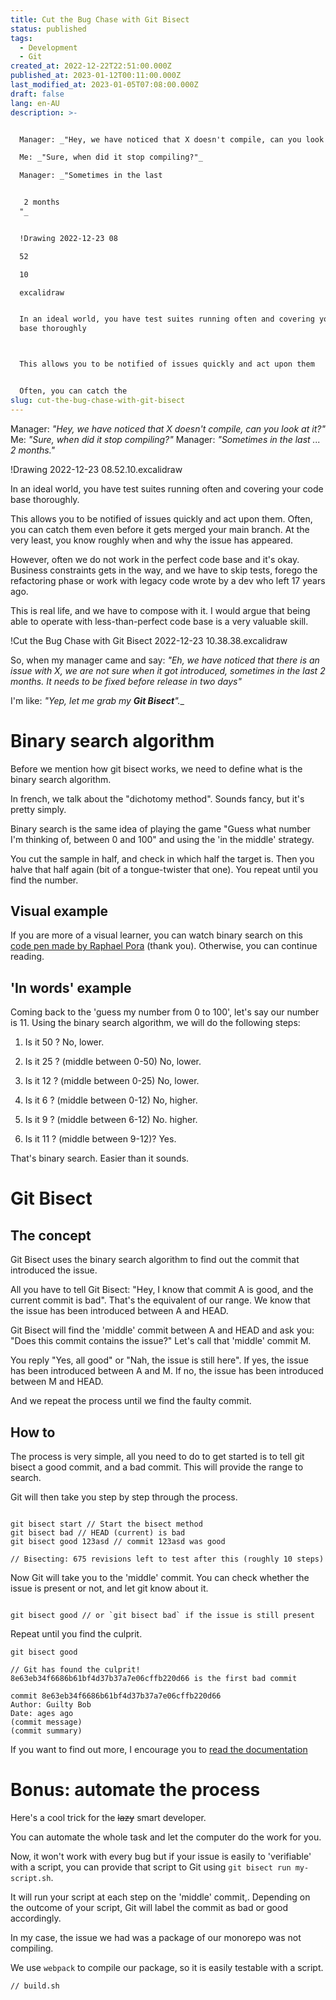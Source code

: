 ```yaml
---
title: Cut the Bug Chase with Git Bisect
status: published
tags:
  - Development
  - Git
created_at: 2022-12-22T22:51:00.000Z
published_at: 2023-01-12T00:11:00.000Z
last_modified_at: 2023-01-05T07:08:00.000Z
draft: false
lang: en-AU
description: >-


  Manager: _"Hey, we have noticed that X doesn't compile, can you look at it?"_

  Me: _"Sure, when did it stop compiling?"_

  Manager: _"Sometimes in the last 


   2 months
  "_


  !Drawing 2022-12-23 08

  52

  10

  excalidraw


  In an ideal world, you have test suites running often and covering your code
  base thoroughly



  This allows you to be notified of issues quickly and act upon them


  Often, you can catch the
slug: cut-the-bug-chase-with-git-bisect
---
```



Manager: _"Hey, we have noticed that X doesn't compile, can you look at it?"_
Me: _"Sure, when did it stop compiling?"_
Manager: _"Sometimes in the last ... 2 months."_

!Drawing 2022-12-23 08.52.10.excalidraw

In an ideal world, you have test suites running often and covering your code base thoroughly.

This allows you to be notified of issues quickly and act upon them.
Often, you can catch them even before it gets merged your main branch.
At the very least, you know roughly when and why the issue has appeared.

However, often we do not work in the perfect code base and it's okay.
Business constraints gets in the way, and we have to skip tests, forego the refactoring phase or work with legacy code wrote by a dev who left 17 years ago.

This is real life, and we have to compose with it.
I would argue that  being able to operate with less-than-perfect code base is a very valuable skill.

!Cut the Bug Chase with Git Bisect 2022-12-23 10.38.38.excalidraw

So, when my manager came and say:
_"Eh, we have noticed that there is an issue with X, we are not sure when it got introduced, sometimes in the last 2 months. It needs to be fixed before release in two days"_

I'm like: _"Yep, let me grab my **Git Bisect**".__

# Binary search algorithm

Before we mention how git bisect works, we need to define what is the binary search algorithm.

In french, we talk about the "dichotomy method".
Sounds fancy, but it's pretty simply.

Binary search is the same idea of playing the game "Guess what number I'm thinking of, between 0 and 100" and using the 'in the middle' strategy.

You cut the sample in half, and check in which half the target is.
Then you halve that half again (bit of a tongue-twister that one).
You repeat until you find the number.

## Visual example

If you are more of a visual learner, you can watch binary search on this [code pen made by Raphael Pora](https://codepen.io/rpora/pen/GWqrVO) (thank you).
Otherwise, you can continue reading.

## 'In words' example

Coming back to the 'guess my number from 0  to 100', let's say our number is 11.
Using the binary search algorithm, we will do the following steps:

1. Is it 50 ? No, lower.

2. Is it 25 ? (middle between 0-50) No, lower.

3. Is it 12 ? (middle between 0-25) No, lower.

4. Is it 6 ? (middle between 0-12) No, higher.

5. Is it 9 ? (middle between 6-12) No. higher.

6. Is it 11 ? (middle between 9-12)? Yes.

That's binary search. Easier than it sounds.

# Git Bisect

## The concept

Git Bisect uses the binary search algorithm to find out the commit that introduced the issue.

All you have to tell Git Bisect: "Hey, I know that commit A is good, and the current commit is bad".
That's the equivalent of our range. We know that the issue has been introduced between A and HEAD.

Git Bisect will find the 'middle' commit between A and HEAD and ask you: "Does this commit contains the issue?"
Let's call that 'middle' commit M.

You reply "Yes, all good" or "Nah, the issue is still here".
If yes, the issue has been introduced between A and M.
If no, the issue has been introduced between M and HEAD.

And we repeat the process until we find the faulty commit.

## How to

The process is very simple, all you need to do to get started is to tell git bisect a good commit, and a bad commit.
This will provide the range to search.

Git will then take you step by step through the process.

```

git bisect start // Start the bisect method
git bisect bad // HEAD (current) is bad
git bisect good 123asd // commit 123asd was good

// Bisecting: 675 revisions left to test after this (roughly 10 steps)

```

Now Git will take you to the 'middle' commit. You can check whether the issue is present or not, and let git know about it.

```

git bisect good // or `git bisect bad` if the issue is still present

```

Repeat until you find the culprit.

```
git bisect good 

// Git has found the culprit!
8e63eb34f6686b61bf4d37b37a7e06cffb220d66 is the first bad commit

commit 8e63eb34f6686b61bf4d37b37a7e06cffb220d66
Author: Guilty Bob
Date: ages ago
(commit message)
(commit summary)

```

If you want to find out more, I encourage you to [read the documentation](https://git-scm.com/docs/git-bisect)

# Bonus: automate the process

Here's a cool trick for the ~~lazy~~ smart developer.

You can automate the whole task and let the computer do the work for you.

Now, it won't work with every bug but if your issue is easily to 'verifiable' with a script, you can provide that script to Git using `git bisect run my-script.sh`.

It will run your script at each step on the 'middle' commit,. Depending on the outcome of your script, Git will label the commit as bad or good accordingly.

In my case, the issue we had was a package of our monorepo was not compiling.

We use `webpack` to compile our package, so it is easily testable with a script.

```
// build.sh
